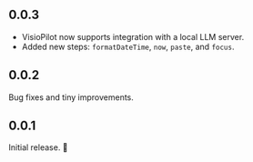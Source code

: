 ## 0.0.3

- VisioPilot now supports integration with a local LLM server.
- Added new steps: `formatDateTime`, `now`, `paste`, and `focus`.

## 0.0.2

Bug fixes and tiny improvements.

## 0.0.1

Initial release. 🚀
